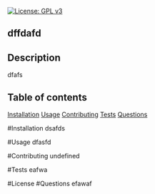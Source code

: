 [![License: GPL v3](https://img.shields.io/badge/License-GPLv3-blue.svg)](https://www.gnu.org/licenses/gpl-3.0)

## dffdafd

## Description
dfafs

## Table of contents
[Installation](#installation)
[Usage](#usage)
[Contributing](#contributing)
[Tests](#tests)
[Questions](#questions)

#Installation
dsafds

#Usage
dfasfd

#Contributing
undefined

#Tests
eafwa

#License
#Questions
efawaf